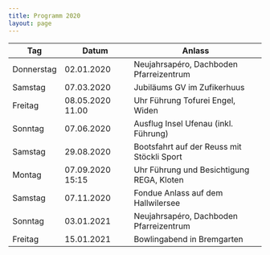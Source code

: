 ```yaml
---
title: Programm 2020
layout: page
---
```


Tag|Datum|Anlass
---|-----|------
Donnerstag|	02.01.2020| Neujahrsapéro,	Dachboden	Pfarreizentrum
Samstag|	07.03.2020| Jubiläums	GV	im	Zufikerhuus
Freitag|	08.05.2020	11.00|	Uhr Führung	Tofurei	Engel,	Widen
Sonntag|	07.06.2020| Ausflug	Insel	Ufenau (inkl.	Führung)
Samstag|	29.08.2020| Bootsfahrt	auf	der	Reuss	mit	Stöckli	Sport	
Montag|	07.09.2020	15:15|	Uhr Führung	und	Besichtigung	REGA,	Kloten
Samstag|	07.11.2020| Fondue	Anlass	auf	dem	Hallwilersee
Sonntag|	03.01.2021| Neujahrsapéro,	Dachboden	Pfarreizentrum
Freitag|	15.01.2021| Bowlingabend	in	Bremgarten
